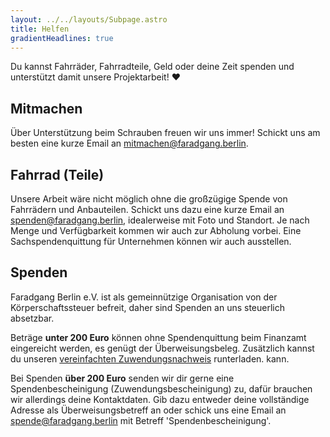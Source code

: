 ```yaml
---
layout: ../../layouts/Subpage.astro
title: Helfen
gradientHeadlines: true
---
```


Du kannst Fahrräder, Fahrradteile, Geld oder deine Zeit spenden und unterstützt damit unsere Projektarbeit! ♥️

## Mitmachen

Über Unterstützung beim Schrauben freuen wir uns immer! Schickt uns am besten eine kurze Email an mitmachen@faradgang.berlin.

## Fahrrad (Teile)

Unsere Arbeit wäre nicht möglich ohne die großzügige Spende von Fahrrädern und Anbauteilen. Schickt uns dazu eine kurze Email an spenden@faradgang.berlin, idealerweise mit Foto und Standort. Je nach Menge und Verfügbarkeit kommen wir auch zur Abholung vorbei. Eine Sachspendenquittung für Unternehmen können wir auch ausstellen.

## Spenden

Faradgang Berlin e.V. ist als gemeinnützige Organisation von der Körperschaftssteuer befreit, daher sind Spenden an uns steuerlich absetzbar.

Beträge **unter 200 Euro** können ohne Spendenquittung beim Finanzamt eingereicht werden, es genügt der Überweisungsbeleg. Zusätzlich kannst du unseren [vereinfachten Zuwendungsnachweis](.) runterladen. kann.

Bei Spenden **über 200 Euro** senden wir dir gerne eine Spendenbescheinigung (Zuwendungsbescheinigung) zu, dafür brauchen wir allerdings deine Kontaktdaten. Gib dazu entweder deine vollständige Adresse als Überweisungsbetreff an oder schick uns eine Email an spende@faradgang.berlin mit Betreff 'Spendenbescheinigung'.
